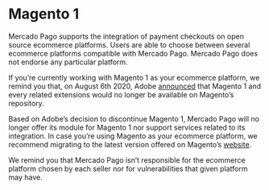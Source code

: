 # Magento 1

Mercado Pago supports the integration of payment checkouts on open source ecommerce platforms. Users are able to choose between several ecommerce platforms compatible with Mercado Pago. Mercado Pago does not endorse any particular platform.

If you’re currently working with Magento 1 as your ecommerce platform, we remind you that, on August 6th 2020, Adobe [announced](https://magento.com/blog/magento-news/support-magento-1-software-ends-june-30-2020) that Magento 1 and every related extensions would no longer be available on Magento’s repository.

Based on Adobe’s decision to discontinue Magento 1, Mercado Pago will no longer offer its module for Magento 1 nor support services related to its integration. In case you’re using Magento as your ecommerce platform, we recommend migrating to the latest version offered on Magento’s [website](https://magento.com/tech-resources/download).

We remind you that Mercado Pago isn’t responsible for the ecommerce platform chosen by each seller nor for vulnerabilities that given platform may have.
